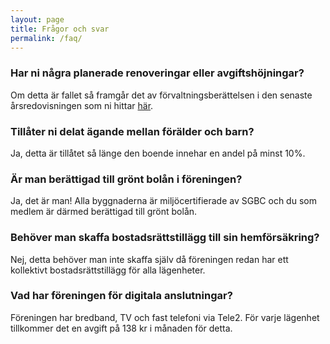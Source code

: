 ```yaml
---
layout: page
title: Frågor och svar
permalink: /faq/
---
```


### Har ni några planerade renoveringar eller avgiftshöjningar?

Om detta är fallet så framgår det av förvaltningsberättelsen i den senaste
årsredovisningen som ni hittar [här](/documents#årsredovisningar).

### Tillåter ni delat ägande mellan förälder och barn?

Ja, detta är tillåtet så länge den boende innehar en andel på minst 10%.

### Är man berättigad till grönt bolån i föreningen?

Ja, det är man! Alla byggnaderna är miljöcertifierade av SGBC och du som medlem
är därmed berättigad till grönt bolån.

### Behöver man skaffa bostadsrättstillägg till sin hemförsäkring?

Nej, detta behöver man inte skaffa själv då föreningen redan har ett kollektivt
bostadsrättstillägg för alla lägenheter.

### Vad har föreningen för digitala anslutningar?

Föreningen har bredband, TV och fast telefoni via Tele2. För varje lägenhet
tillkommer det en avgift på 138 kr i månaden för detta.
